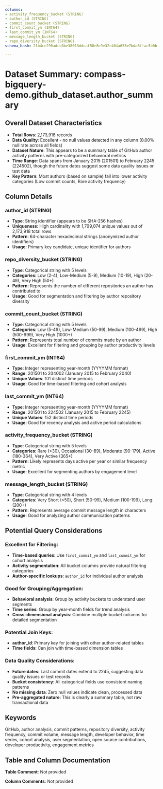 ```yaml
---
columns:
- activity_frequency_bucket (STRING)
- author_id (STRING)
- commit_count_bucket (STRING)
- first_commit_ym (INT64)
- last_commit_ym (INT64)
- message_length_bucket (STRING)
- repo_diversity_bucket (STRING)
schema_hash: 21b4ce290adcb3be38013ddcaf50e8e9e32e404a658e7bda6ffac5b0bf98350b

---
```

# Dataset Summary: compass-bigquery-demo.github_dataset.author_summary

## Overall Dataset Characteristics

- **Total Rows**: 2,173,918 records
- **Data Quality**: Excellent - no null values detected in any column (0.00% null rate across all fields)
- **Dataset Nature**: This appears to be a summary table of GitHub author activity patterns with pre-categorized behavioral metrics
- **Time Range**: Data spans from January 2015 (201501) to February 2245 (224502), though the future dates suggest some data quality issues or test data
- **Key Pattern**: Most authors (based on sample) fall into lower activity categories (Low commit counts, Rare activity frequency)

## Column Details

### author_id (STRING)
- **Type**: String identifier (appears to be SHA-256 hashes)
- **Uniqueness**: High cardinality with 1,799,074 unique values out of 2,173,918 total rows
- **Pattern**: 64-character hexadecimal strings (anonymized author identifiers)
- **Usage**: Primary key candidate, unique identifier for authors

### repo_diversity_bucket (STRING)
- **Type**: Categorical string with 5 levels
- **Categories**: Low (2-4), Low-Medium (5-9), Medium (10-19), High (20-49), Very High (50+)
- **Pattern**: Represents the number of different repositories an author has contributed to
- **Usage**: Good for segmentation and filtering by author repository diversity

### commit_count_bucket (STRING)
- **Type**: Categorical string with 5 levels
- **Categories**: Low (5-49), Low-Medium (50-99), Medium (100-499), High (500-999), Very High (1000+)
- **Pattern**: Represents total number of commits made by an author
- **Usage**: Excellent for filtering and grouping by author productivity levels

### first_commit_ym (INT64)
- **Type**: Integer representing year-month (YYYYMM format)
- **Range**: 201501 to 204002 (January 2015 to February 2040)
- **Unique Values**: 101 distinct time periods
- **Usage**: Good for time-based filtering and cohort analysis

### last_commit_ym (INT64)
- **Type**: Integer representing year-month (YYYYMM format)  
- **Range**: 201501 to 224502 (January 2015 to February 2245)
- **Unique Values**: 152 distinct time periods
- **Usage**: Good for recency analysis and active period calculations

### activity_frequency_bucket (STRING)
- **Type**: Categorical string with 5 levels
- **Categories**: Rare (<30), Occasional (30-89), Moderate (90-179), Active (180-364), Very Active (365+)
- **Pattern**: Likely represents days active per year or similar frequency metric
- **Usage**: Excellent for segmenting authors by engagement level

### message_length_bucket (STRING)
- **Type**: Categorical string with 4 levels  
- **Categories**: Very Short (<50), Short (50-99), Medium (100-199), Long (200+)
- **Pattern**: Represents average commit message length in characters
- **Usage**: Good for analyzing author communication patterns

## Potential Query Considerations

### Excellent for Filtering:
- **Time-based queries**: Use `first_commit_ym` and `last_commit_ym` for cohort analysis
- **Activity segmentation**: All bucket columns provide natural filtering categories
- **Author-specific lookups**: `author_id` for individual author analysis

### Good for Grouping/Aggregation:
- **Behavioral analysis**: Group by activity buckets to understand user segments
- **Time series**: Group by year-month fields for trend analysis  
- **Cross-dimensional analysis**: Combine multiple bucket columns for detailed segmentation

### Potential Join Keys:
- **author_id**: Primary key for joining with other author-related tables
- **Time fields**: Can join with time-based dimension tables

### Data Quality Considerations:
- **Future dates**: Last commit dates extend to 2245, suggesting data quality issues or test records
- **Bucket consistency**: All categorical fields use consistent naming patterns
- **No missing data**: Zero null values indicate clean, processed data
- **Pre-aggregated nature**: This is clearly a summary table, not raw transactional data

## Keywords

GitHub, author analysis, commit patterns, repository diversity, activity frequency, commit volume, message length, developer behavior, time series, cohort analysis, user segmentation, open source contributions, developer productivity, engagement metrics

## Table and Column Documentation

**Table Comment**: Not provided

**Column Comments**: Not provided